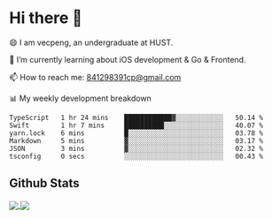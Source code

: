 
# Hi there 👋
😄 I am vecpeng, an undergraduate at HUST.

🌱 I’m currently learning about iOS development & Go & Frontend.

📫 How to reach me: 841298391cp@gmail.com

📊 My weekly development breakdown
<!--START_SECTION:waka-->

```text
TypeScript   1 hr 24 mins    ████████████▓░░░░░░░░░░░░   50.14 %
Swift        1 hr 7 mins     ██████████░░░░░░░░░░░░░░░   40.07 %
yarn.lock    6 mins          █░░░░░░░░░░░░░░░░░░░░░░░░   03.78 %
Markdown     5 mins          ▓░░░░░░░░░░░░░░░░░░░░░░░░   03.17 %
JSON         3 mins          ▓░░░░░░░░░░░░░░░░░░░░░░░░   02.32 %
tsconfig     0 secs          ░░░░░░░░░░░░░░░░░░░░░░░░░   00.43 %
```

<!--END_SECTION:waka-->

## Github Stats
<a href="https://github.com/anuraghazra/github-readme-stats">
  <img align="center" src="https://github-readme-stats.vercel.app/api?username=vecpeng&count_private=true&hide=stars" />
</a>
<a href="https://github.com/anuraghazra/convoychat">
  <img align="center" src="https://github-readme-stats.vercel.app/api/top-langs/?username=vecpeng&layout=compact" />
</a>
